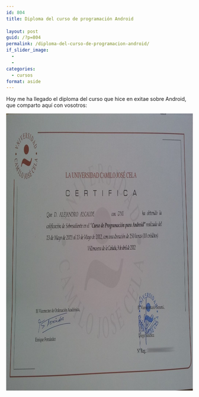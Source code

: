 ```yaml
---
id: 804
title: Diploma del curso de programación Android

layout: post
guid: /?p=804
permalink: /diploma-del-curso-de-programacion-android/
if_slider_image:
  - 
  - 
categories:
  - cursos
format: aside
---
```

Hoy me ha llegado el diploma del curso que hice en exitae sobre Android, que comparto aquí con vosotros:

[<img src="/images/2012/06/Certificado1-1024x747.jpg" alt="" title="Certificado" width="1024" height="747" class="aligncenter size-large wp-image-806" />][1]



 [1]: /images/2012/06/Certificado1.jpg